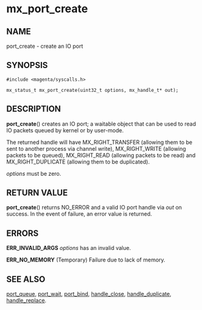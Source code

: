 # mx_port_create

## NAME

port_create - create an IO port

## SYNOPSIS

```
#include <magenta/syscalls.h>

mx_status_t mx_port_create(uint32_t options, mx_handle_t* out);

```

## DESCRIPTION

**port_create**() creates an IO port; a waitable object that
can be used to read IO packets queued by kernel or by user-mode.

The returned handle will have MX_RIGHT_TRANSFER (allowing them to be sent
to another process via channel write), MX_RIGHT_WRITE (allowing
packets to be queued), MX_RIGHT_READ (allowing packets to be read) and
MX_RIGHT_DUPLICATE (allowing them to be duplicated).

*options* must be zero.

## RETURN VALUE

**port_create**() returns NO_ERROR and a valid IO port handle via *out* on
success. In the event of failure, an error value is returned.

## ERRORS

**ERR_INVALID_ARGS**  *options* has an invalid value.

**ERR_NO_MEMORY**  (Temporary) Failure due to lack of memory.

## SEE ALSO

[port_queue](port_queue.md),
[port_wait](port_wait.md),
[port_bind](port_bind.md),
[handle_close](handle_close.md),
[handle_duplicate](handle_duplicate.md),
[handle_replace](handle_replace.md).

